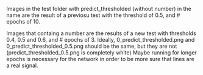 Images in the test folder with predict_thresholded (without number) in the name are the result of a previosu test with the threshold of 0.5, and # epochs of 10.

Images that containg a number are the results of a new test with thresholds 0.4, 0.5 and 0.6, and # epochs of 3. Ideally, 0_predict_thresholded.png and 0_predict_thresholded_0.5.png should be the same, but they are not (predict_thresholded_0.5.png is completely white) Maybe running for longer epochs is necessary for the network in order to be more sure that lines are a real signal.
